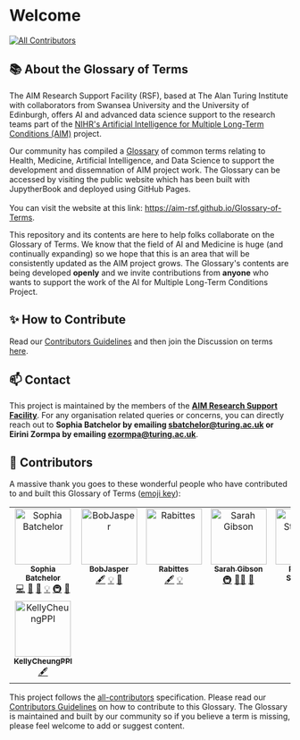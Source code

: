 # Welcome
<!-- ALL-CONTRIBUTORS-BADGE:START - Do not remove or modify this section -->
[![All Contributors](https://img.shields.io/badge/all_contributors-8-orange.svg?style=flat-square)](#contributors-)
<!-- ALL-CONTRIBUTORS-BADGE:END -->

:books: About the Glossary of Terms
---
The AIM Research Support Facility (RSF), based at The Alan Turing Institute with collaborators from Swansea University and the University of Edinburgh, offers AI and advanced data science support to the research teams part of the [NIHR's Artificial Intelligence for Multiple Long-Term Conditions (AIM)](https://www.nihr.ac.uk/blog/artificial-intelligence-to-understand-clusters-of-multiple-long-term-conditions-an-nihr-priority/25171) project.

Our community has compiled a [Glossary](docs/glossary.md) of common terms relating to Health, Medicine, Artificial Intelligence, and Data Science to support the development and dissemnation of AIM project work. The Glossary can be accessed by visiting the public website which has been built with JupytherBook and deployed using GitHub Pages. </br>
</br>
You can visit the website at this link: https://aim-rsf.github.io/Glossary-of-Terms.   

This repository and its contents are here to help folks collaborate on the Glossary of Terms. We know that the field of AI and Medicine is huge (and continually expanding) so we hope that this is an area that will be consistently updated as the AIM project grows. The Glossary's contents are being developed ****openly**** and we invite contributions from ****anyone**** who wants to support the work of the AI for Multiple Long-Term Conditions Project.

:sparkles: How to Contribute
---
Read our [Contributors Guidelines](docs/contributing.md) and then join the Discussion on terms [here](https://github.com/aim-rsf/Glossary-of-Terms/discussions/3). 


📫 Contact
---
This project is maintained by the members of the **[AIM Research Support Facility](https://www.turing.ac.uk/research/research-projects/ai-multiple-long-term-conditions-research-support-facility)**.
For any organisation related queries or concerns, you can directly reach out to **Sophia Batchelor by emailing [sbatchelor@turing.ac.uk](mailto:sbatchelor@turing.ac.uk) or Eirini Zormpa by emailing [ezormpa@turing.ac.uk](mailto:ezormpa@turing.ac.uk)**.

🤝 Contributors 
---
A massive thank you goes to these wonderful people who have contributed to and built this Glossary of Terms ([emoji key](https://allcontributors.org/docs/en/emoji-key)):

<!-- ALL-CONTRIBUTORS-LIST:START - Do not remove or modify this section -->
<!-- prettier-ignore-start -->
<!-- markdownlint-disable -->
<table>
  <tbody>
    <tr>
      <td align="center" valign="top" width="14.28%"><a href="www.brainonsilicon.com"><img src="https://avatars.githubusercontent.com/u/42813259?v=4?s=100" width="100px;" alt="Sophia Batchelor"/><br /><sub><b>Sophia Batchelor</b></sub></a><br /><a href="https://github.com/aim-rsf/Glossary-of-Terms/commits?author=BrainonSilicon" title="Code">💻</a> <a href="https://github.com/aim-rsf/Glossary-of-Terms/commits?author=BrainonSilicon" title="Documentation">📖</a> <a href="#design-BrainonSilicon" title="Design">🎨</a> <a href="#example-BrainonSilicon" title="Examples">💡</a> <a href="#infra-BrainonSilicon" title="Infrastructure (Hosting, Build-Tools, etc)">🚇</a> <a href="#ideas-BrainonSilicon" title="Ideas, Planning, & Feedback">🤔</a></td>
      <td align="center" valign="top" width="14.28%"><a href="https://github.com/BobJasper"><img src="https://avatars.githubusercontent.com/u/113612782?v=4?s=100" width="100px;" alt="BobJasper"/><br /><sub><b>BobJasper</b></sub></a><br /><a href="#content-BobJasper" title="Content">🖋</a> <a href="#example-BobJasper" title="Examples">💡</a> <a href="#userTesting-BobJasper" title="User Testing">📓</a></td>
      <td align="center" valign="top" width="14.28%"><a href="https://github.com/Rabittes"><img src="https://avatars.githubusercontent.com/u/109737017?v=4?s=100" width="100px;" alt="Rabittes"/><br /><sub><b>Rabittes</b></sub></a><br /><a href="#content-Rabittes" title="Content">🖋</a> <a href="#example-Rabittes" title="Examples">💡</a></td>
      <td align="center" valign="top" width="14.28%"><a href="https://sgibson91.github.io/"><img src="https://avatars.githubusercontent.com/u/44771837?v=4?s=100" width="100px;" alt="Sarah Gibson"/><br /><sub><b>Sarah Gibson</b></sub></a><br /><a href="#infra-sgibson91" title="Infrastructure (Hosting, Build-Tools, etc)">🚇</a> <a href="#mentoring-sgibson91" title="Mentoring">🧑‍🏫</a> <a href="#tool-sgibson91" title="Tools">🔧</a></td>
      <td align="center" valign="top" width="14.28%"><a href="http://linkedin.com/in/rstickland-phd"><img src="https://avatars.githubusercontent.com/u/50215726?v=4?s=100" width="100px;" alt="Rachael Stickland"/><br /><sub><b>Rachael Stickland</b></sub></a><br /><a href="#content-RayStick" title="Content">🖋</a></td>
      <td align="center" valign="top" width="14.28%"><a href="https://github.com/Chaps76"><img src="https://avatars.githubusercontent.com/u/95072141?v=4?s=100" width="100px;" alt="Dave Chapman"/><br /><sub><b>Dave Chapman</b></sub></a><br /><a href="https://github.com/aim-rsf/Glossary-of-Terms/issues?q=author%3AChaps76" title="Bug reports">🐛</a> <a href="https://github.com/aim-rsf/Glossary-of-Terms/pulls?q=is%3Apr+reviewed-by%3AChaps76" title="Reviewed Pull Requests">👀</a></td>
      <td align="center" valign="top" width="14.28%"><a href="https://github.com/eirini-zormpa"><img src="https://avatars.githubusercontent.com/u/30151074?v=4?s=100" width="100px;" alt="Eirini Zormpa"/><br /><sub><b>Eirini Zormpa</b></sub></a><br /><a href="https://github.com/aim-rsf/Glossary-of-Terms/pulls?q=is%3Apr+reviewed-by%3Aeirini-zormpa" title="Reviewed Pull Requests">👀</a> <a href="https://github.com/aim-rsf/Glossary-of-Terms/issues?q=author%3Aeirini-zormpa" title="Bug reports">🐛</a></td>
    </tr>
    <tr>
      <td align="center" valign="top" width="14.28%"><a href="https://github.com/KellyCheungPPI"><img src="https://avatars.githubusercontent.com/u/123068631?v=4?s=100" width="100px;" alt="KellyCheungPPI"/><br /><sub><b>KellyCheungPPI</b></sub></a><br /><a href="#content-KellyCheungPPI" title="Content">🖋</a></td>
    </tr>
  </tbody>
</table>

<!-- markdownlint-restore -->
<!-- prettier-ignore-end -->

<!-- ALL-CONTRIBUTORS-LIST:END -->

This project follows the [all-contributors](https://github.com/all-contributors/all-contributors) specification. Please read our [Contributors Guidelines](docs/contributing.md) on how to contribute to this Glossary. The Glossary is maintained and built by our community so if you believe a term is missing, please feel welcome to add or suggest content.
